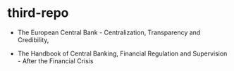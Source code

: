 # third-repo
- The European Central Bank - Centralization, Transparency and Credibility,

- The Handbook of Central Banking, Financial Regulation and Supervision - After the Financial Crisis